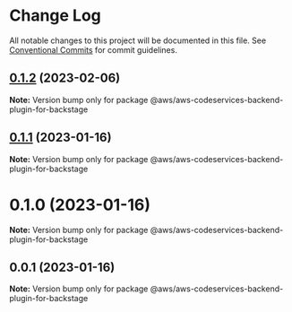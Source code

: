 # Change Log

All notable changes to this project will be documented in this file.
See [Conventional Commits](https://conventionalcommits.org) for commit guidelines.

## [0.1.2](https://github.com/awslabs/aws-codeservices-plugins-for-backstage/compare/v0.1.1...v0.1.2) (2023-02-06)

**Note:** Version bump only for package @aws/aws-codeservices-backend-plugin-for-backstage





## [0.1.1](https://github.com/awslabs/aws-codeservices-plugins-for-backstage/compare/v0.1.0...v0.1.1) (2023-01-16)

**Note:** Version bump only for package @aws/aws-codeservices-backend-plugin-for-backstage





# 0.1.0 (2023-01-16)

**Note:** Version bump only for package @aws/aws-codeservices-backend-plugin-for-backstage





## 0.0.1 (2023-01-16)

**Note:** Version bump only for package @aws/aws-codeservices-backend-plugin-for-backstage
